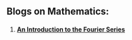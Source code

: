 
## Blogs on Mathematics:

1. #### [An Introduction to the Fourier Series](docs/Fourier_Series.html)
